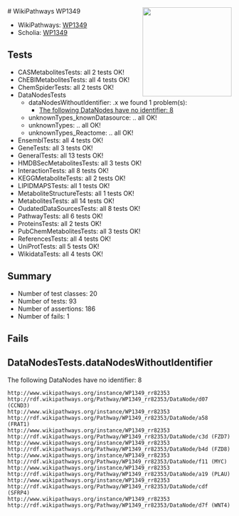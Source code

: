 <img style="float: right; width: 200px" src="https://upload.wikimedia.org/wikipedia/commons/thumb/8/83/Wplogo_with_text_500.png/640px-Wplogo_with_text_500.png" />
# WikiPathways WP1349

* WikiPathways: [WP1349](https://wikipathways.org/pathways/WP1349)
* Scholia: [WP1349](https://scholia.toolforge.org/wikipathways/WP1349)
## Tests
* CASMetabolitesTests: all 2 tests OK!
* ChEBIMetabolitesTests: all 4 tests OK!
* ChemSpiderTests: all 2 tests OK!
* DataNodesTests
    * dataNodesWithoutIdentifier: .x we found 1 problem(s):
        * [The following DataNodes have no identifier: 8](#d2d32fa7)
    * unknownTypes_knownDatasource: .. all OK!
    * unknownTypes: .. all OK!
    * unknownTypes_Reactome: .. all OK!
* EnsemblTests: all 4 tests OK!
* GeneTests: all 3 tests OK!
* GeneralTests: all 13 tests OK!
* HMDBSecMetabolitesTests: all 3 tests OK!
* InteractionTests: all 8 tests OK!
* KEGGMetaboliteTests: all 2 tests OK!
* LIPIDMAPSTests: all 1 tests OK!
* MetaboliteStructureTests: all 1 tests OK!
* MetabolitesTests: all 14 tests OK!
* OudatedDataSourcesTests: all 8 tests OK!
* PathwayTests: all 6 tests OK!
* ProteinsTests: all 2 tests OK!
* PubChemMetabolitesTests: all 3 tests OK!
* ReferencesTests: all 4 tests OK!
* UniProtTests: all 5 tests OK!
* WikidataTests: all 4 tests OK!


## Summary

* Number of test classes: 20
* Number of tests: 93
* Number of assertions: 186
* Number of fails: 1

## Fails

<a name="d2d32fa7" />

## DataNodesTests.dataNodesWithoutIdentifier

The following DataNodes have no identifier: 8
```
http://www.wikipathways.org/instance/WP1349_rr82353 http://rdf.wikipathways.org/Pathway/WP1349_rr82353/DataNode/d07 (CCND3)
http://www.wikipathways.org/instance/WP1349_rr82353 http://rdf.wikipathways.org/Pathway/WP1349_rr82353/DataNode/a58 (FRAT1)
http://www.wikipathways.org/instance/WP1349_rr82353 http://rdf.wikipathways.org/Pathway/WP1349_rr82353/DataNode/c3d (FZD7)
http://www.wikipathways.org/instance/WP1349_rr82353 http://rdf.wikipathways.org/Pathway/WP1349_rr82353/DataNode/b4d (FZD8)
http://www.wikipathways.org/instance/WP1349_rr82353 http://rdf.wikipathways.org/Pathway/WP1349_rr82353/DataNode/f11 (MYC)
http://www.wikipathways.org/instance/WP1349_rr82353 http://rdf.wikipathways.org/Pathway/WP1349_rr82353/DataNode/a19 (PLAU)
http://www.wikipathways.org/instance/WP1349_rr82353 http://rdf.wikipathways.org/Pathway/WP1349_rr82353/DataNode/cdf (SFRP4)
http://www.wikipathways.org/instance/WP1349_rr82353 http://rdf.wikipathways.org/Pathway/WP1349_rr82353/DataNode/d7f (WNT4)
```

